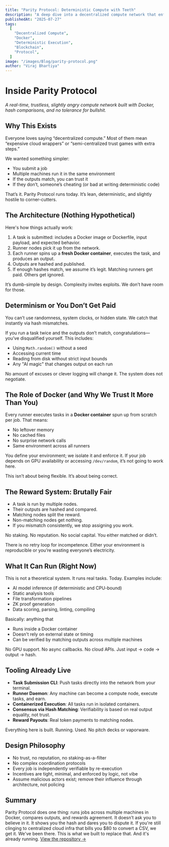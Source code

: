 ```yaml
---
title: "Parity Protocol: Deterministic Compute with Teeth"
description: "A deep dive into a decentralized compute network that enforces deterministic execution through Docker sandboxes and hash-based consensus."
publishedAt: "2025-07-27"
tags:
  [
    "Decentralized Compute",
    "Docker",
    "Deterministic Execution",
    "Blockchain",
    "Protocol",
  ]
image: "/images/Blog/parity-protocol.png"
author: "Viraj Bhartiya"
---
```


# Inside Parity Protocol

_A real-time, trustless, slightly angry compute network built with Docker, hash comparisons, and no tolerance for bullshit._

## Why This Exists

Everyone loves saying “decentralized compute.” Most of them mean “expensive cloud wrappers” or “semi-centralized trust games with extra steps.”

We wanted something simpler:

- You submit a job
- Multiple machines run it in the same environment
- If the outputs match, you can trust it
- If they don’t, someone’s cheating (or bad at writing deterministic code)

That’s it. Parity Protocol runs today. It’s lean, deterministic, and slightly hostile to corner-cutters.

## The Architecture (Nothing Hypothetical)

Here's how things actually work:

1. A task is submitted: includes a Docker image or Dockerfile, input payload, and expected behavior.
2. Runner nodes pick it up from the network.
3. Each runner spins up a **fresh Docker container**, executes the task, and produces an output.
4. Outputs are hashed and published.
5. If enough hashes match, we assume it’s legit. Matching runners get paid. Others get ignored.

It’s dumb-simple by design. Complexity invites exploits. We don’t have room for those.

## Determinism or You Don’t Get Paid

You can’t use randomness, system clocks, or hidden state. We catch that instantly via hash mismatches.

If you run a task twice and the outputs don’t match, congratulations—you’ve disqualified yourself. This includes:

- Using `Math.random()` without a seed
- Accessing current time
- Reading from disk without strict input bounds
- Any "AI magic" that changes output on each run

No amount of excuses or clever logging will change it. The system does not negotiate.

## The Role of Docker (and Why We Trust It More Than You)

Every runner executes tasks in a **Docker container** spun up from scratch per job. That means:

- No leftover memory
- No cached files
- No surprise network calls
- Same environment across all runners

You define your environment; we isolate it and enforce it. If your job depends on GPU availability or accessing `/dev/random`, it’s not going to work here.

This isn’t about being flexible. It’s about being correct.

## The Reward System: Brutally Fair

- A task is run by multiple nodes.
- Their outputs are hashed and compared.
- Matching nodes split the reward.
- Non-matching nodes get nothing.
- If you mismatch consistently, we stop assigning you work.

No staking. No reputation. No social capital. You either matched or didn’t.

There is no retry loop for incompetence. Either your environment is reproducible or you’re wasting everyone’s electricity.

## What It Can Run (Right Now)

This is not a theoretical system. It runs real tasks. Today. Examples include:

- AI model inference (if deterministic and CPU-bound)
- Static analysis tools
- File transformation pipelines
- ZK proof generation
- Data scoring, parsing, linting, compiling

Basically: anything that

- Runs inside a Docker container
- Doesn't rely on external state or timing
- Can be verified by matching outputs across multiple machines

No GPU support. No async callbacks. No cloud APIs. Just input → code → output → hash.

## Tooling Already Live

- **Task Submission CLI**: Push tasks directly into the network from your terminal.
- **Runner Daemon**: Any machine can become a compute node, execute tasks, and earn.
- **Containerized Execution**: All tasks run in isolated containers.
- **Consensus via Hash Matching**: Verifiability is based on real output equality, not trust.
- **Reward Payouts**: Real token payments to matching nodes.

Everything here is built. Running. Used. No pitch decks or vaporware.

## Design Philosophy

- No trust, no reputation, no staking-as-a-filter
- No complex coordination protocols
- Every job is independently verifiable by re-execution
- Incentives are tight, minimal, and enforced by logic, not vibe
- Assume malicious actors exist; remove their influence through architecture, not policing

## Summary

Parity Protocol does one thing: runs jobs across multiple machines in Docker, compares outputs, and rewards agreement.
It doesn’t ask you to believe in it.
It shows you the hash and dares you to dispute it.
If you're still clinging to centralized cloud infra that bills you $80 to convert a CSV, we get it. We've been there.
This is what we built to replace that.
And it's already running.
[View the repository →](https://github.com/theblitlabs/parity-protocol)
